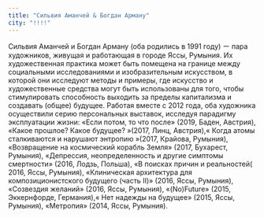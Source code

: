 ```yaml
---
title: "Сильвия Аманчей & Богдан Арману"
city: "!!!!"
---
```


Сильвия Аманчей и Богдан Арману (оба родились в 1991 году) ㄧ пара художников, живущая и работающая в городе Яссы, Румыния. Их художественная практика может быть помещена на границе между социальными исследованиями и изобразительным искусством, в которой они исследуют методы и примеры, где искусство и художественные средства могут быть использованы для того, чтобы стимулировать способность выходить за пределы капитализма и создавать (общее) будущее.
Работая вместе с 2012 года, оба художника осуществили серию персональных выставок, исследуя парадигму эксплуатации жизни: «Если потом, то что после» (2019, Баден, Австрия), «Какое прошлое? Какое будущее? »(2017, Линц, Австрия),« Когда атомы сталкиваются и нарушают энтропию »(2017, Крайова, Румыния), «Возвращение на космический корабль Земля» (2017, Бухарест, Румыния), «Депрессия, неопределенность и другие симптомы смертности» (2016, Лодзь, Польша), «В поисках причин и реальностей( 2016, Яссы, Румыния), «Клиническая архитектура для композиционистского будущего (часть II)» (2016, Яссы, Румыния), «Созвездия желаний» (2016, Яссы, Румыния), «(No)Future» (2015, Эккернфорде, Германия),« Нет надежды на будущее» (2015, Яссы, Румыния), «Метропия» (2014, Яссы, Румыния).
